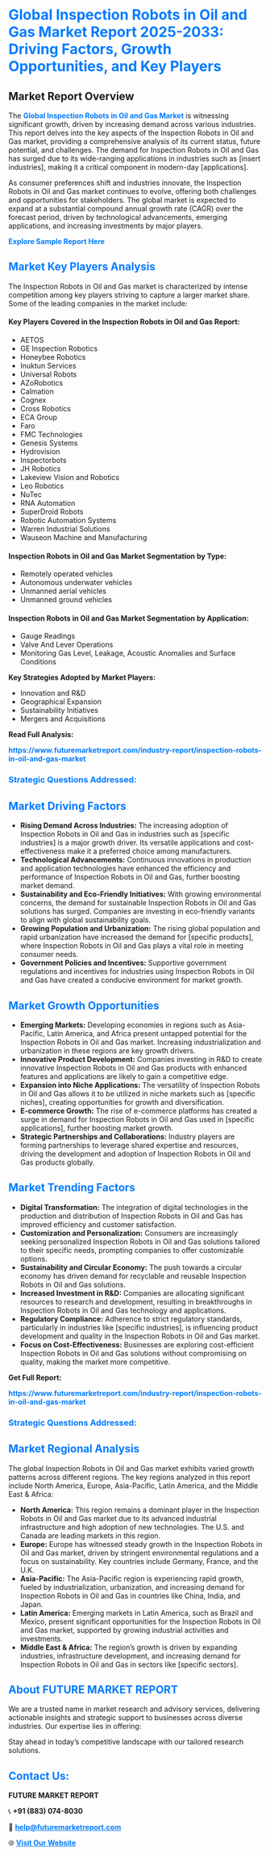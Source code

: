 <h1 style="color: #007BFF;">Global Inspection Robots in Oil and Gas Market Report 2025-2033: Driving Factors, Growth Opportunities, and Key Players</h1>

<section id="overview">
<h2>Market Report Overview</h2>
<p>The <a href="https://www.futuremarketreport.com/industry-report/inspection-robots-in-oil-and-gas-market" style="color: #007BFF; text-decoration: none;"><strong>Global Inspection Robots in Oil and Gas Market</strong></a> is witnessing significant growth, driven by increasing demand across various industries. This report delves into the key aspects of the Inspection Robots in Oil and Gas market, providing a comprehensive analysis of its current status, future potential, and challenges. The demand for Inspection Robots in Oil and Gas has surged due to its wide-ranging applications in industries such as [insert industries], making it a critical component in modern-day [applications].</p>
<p>As consumer preferences shift and industries innovate, the Inspection Robots in Oil and Gas market continues to evolve, offering both challenges and opportunities for stakeholders. The global market is expected to expand at a substantial compound annual growth rate (CAGR) over the forecast period, driven by technological advancements, emerging applications, and increasing investments by major players.</p>
</section>

<section id="overview">
<p><a href="https://www.futuremarketreport.com/request-sample/reportId=63373" style="color: #007BFF; text-decoration: none;"><strong>Explore Sample Report Here</strong></a></p>
</section>

<section id="key-players">
<h2 style="color: #007BFF;">Market Key Players Analysis</h2>
<p>The Inspection Robots in Oil and Gas market is characterized by intense competition among key players striving to capture a larger market share. Some of the leading companies in the market include:</p>
<h4>Key Players Covered in the Inspection Robots in Oil and Gas Report:</h4>
<ul><li>AETOS</li><li>GE Inspection Robotics</li><li>Honeybee Robotics</li><li>Inuktun Services</li><li>Universal Robots</li><li>AZoRobotics</li><li>Calmation</li><li>Cognex</li><li>Cross Robotics</li><li>ECA Group</li><li>Faro</li><li>FMC Technologies</li><li>Genesis Systems</li><li>Hydrovision</li><li>Inspectorbots</li><li>JH Robotics</li><li>Lakeview Vision and Robotics</li><li>Leo Robotics</li><li>NuTec</li><li>RNA Automation</li><li>SuperDroid Robots</li><li>Robotic Automation Systems</li><li>Warren Industrial Solutions</li><li>Wauseon Machine and Manufacturing</li></ul>
<h4>Inspection Robots in Oil and Gas Market Segmentation by Type:</h4>
<ul><li>Remotely operated vehicles</li><li>Autonomous underwater vehicles</li><li>Unmanned aerial vehicles</li><li>Unmanned ground vehicles</li></ul>

<h4>Inspection Robots in Oil and Gas Market Segmentation by Application:</h4>
<ul><li>Gauge Readings</li><li>Valve And Lever Operations</li><li>Monitoring Gas Level, Leakage, Acoustic Anomalies and Surface Conditions</li></ul>
<p><strong>Key Strategies Adopted by Market Players:</strong></p>
<ul>
<li>Innovation and R&D</li>
<li>Geographical Expansion</li>
<li>Sustainability Initiatives</li>
<li>Mergers and Acquisitions</li>
</ul>
</section>

<section>
<p><strong>Read Full Analysis: </strong></p><a href="https://www.futuremarketreport.com/industry-report/inspection-robots-in-oil-and-gas-market" style="color: #007BFF; text-decoration: none;"><strong>https://www.futuremarketreport.com/industry-report/inspection-robots-in-oil-and-gas-market</strong></a>
<h3 style="color: #007BFF;">Strategic Questions Addressed:</h3>
</section>

<section id="driving-factors">
<h2 style="color: #007BFF;">Market Driving Factors</h2>
<ul>
<li><strong>Rising Demand Across Industries:</strong> The increasing adoption of Inspection Robots in Oil and Gas in industries such as [specific industries] is a major growth driver. Its versatile applications and cost-effectiveness make it a preferred choice among manufacturers.</li>
<li><strong>Technological Advancements:</strong> Continuous innovations in production and application technologies have enhanced the efficiency and performance of Inspection Robots in Oil and Gas, further boosting market demand.</li>
<li><strong>Sustainability and Eco-Friendly Initiatives:</strong> With growing environmental concerns, the demand for sustainable Inspection Robots in Oil and Gas solutions has surged. Companies are investing in eco-friendly variants to align with global sustainability goals.</li>
<li><strong>Growing Population and Urbanization:</strong> The rising global population and rapid urbanization have increased the demand for [specific products], where Inspection Robots in Oil and Gas plays a vital role in meeting consumer needs.</li>
<li><strong>Government Policies and Incentives:</strong> Supportive government regulations and incentives for industries using Inspection Robots in Oil and Gas have created a conducive environment for market growth.</li>
</ul>
</section>

<section id="growth-opportunities">
<h2 style="color: #007BFF;">Market Growth Opportunities</h2>
<ul>
<li><strong>Emerging Markets:</strong> Developing economies in regions such as Asia-Pacific, Latin America, and Africa present untapped potential for the Inspection Robots in Oil and Gas market. Increasing industrialization and urbanization in these regions are key growth drivers.</li>
<li><strong>Innovative Product Development:</strong> Companies investing in R&D to create innovative Inspection Robots in Oil and Gas products with enhanced features and applications are likely to gain a competitive edge.</li>
<li><strong>Expansion into Niche Applications:</strong> The versatility of Inspection Robots in Oil and Gas allows it to be utilized in niche markets such as [specific niches], creating opportunities for growth and diversification.</li>
<li><strong>E-commerce Growth:</strong> The rise of e-commerce platforms has created a surge in demand for Inspection Robots in Oil and Gas used in [specific applications], further boosting market growth.</li>
<li><strong>Strategic Partnerships and Collaborations:</strong> Industry players are forming partnerships to leverage shared expertise and resources, driving the development and adoption of Inspection Robots in Oil and Gas products globally.</li>
</ul>
</section>

<section id="trending-factors">
<h2 style="color: #007BFF;">Market Trending Factors</h2>
<ul>
<li><strong>Digital Transformation:</strong> The integration of digital technologies in the production and distribution of Inspection Robots in Oil and Gas has improved efficiency and customer satisfaction.</li>
<li><strong>Customization and Personalization:</strong> Consumers are increasingly seeking personalized Inspection Robots in Oil and Gas solutions tailored to their specific needs, prompting companies to offer customizable options.</li>
<li><strong>Sustainability and Circular Economy:</strong> The push towards a circular economy has driven demand for recyclable and reusable Inspection Robots in Oil and Gas solutions.</li>
<li><strong>Increased Investment in R&D:</strong> Companies are allocating significant resources to research and development, resulting in breakthroughs in Inspection Robots in Oil and Gas technology and applications.</li>
<li><strong>Regulatory Compliance:</strong> Adherence to strict regulatory standards, particularly in industries like [specific industries], is influencing product development and quality in the Inspection Robots in Oil and Gas market.</li>
<li><strong>Focus on Cost-Effectiveness:</strong> Businesses are exploring cost-efficient Inspection Robots in Oil and Gas solutions without compromising on quality, making the market more competitive.</li>
</ul>
</section>

<section>
<p><strong>Get Full Report: </strong></p><a href="https://www.futuremarketreport.com/industry-report/inspection-robots-in-oil-and-gas-market" style="color: #007BFF; text-decoration: none;"><strong>https://www.futuremarketreport.com/industry-report/inspection-robots-in-oil-and-gas-market</strong></a>
<h3 style="color: #007BFF;">Strategic Questions Addressed:</h3>
</section>


<section id="regional-analysis">
<h2 style="color: #007BFF;">Market Regional Analysis</h2>
<p>The global Inspection Robots in Oil and Gas market exhibits varied growth patterns across different regions. The key regions analyzed in this report include North America, Europe, Asia-Pacific, Latin America, and the Middle East & Africa:</p>
<ul>
<li><strong>North America:</strong> This region remains a dominant player in the Inspection Robots in Oil and Gas market due to its advanced industrial infrastructure and high adoption of new technologies. The U.S. and Canada are leading markets in this region.</li>
<li><strong>Europe:</strong> Europe has witnessed steady growth in the Inspection Robots in Oil and Gas market, driven by stringent environmental regulations and a focus on sustainability. Key countries include Germany, France, and the U.K.</li>
<li><strong>Asia-Pacific:</strong> The Asia-Pacific region is experiencing rapid growth, fueled by industrialization, urbanization, and increasing demand for Inspection Robots in Oil and Gas in countries like China, India, and Japan.</li>
<li><strong>Latin America:</strong> Emerging markets in Latin America, such as Brazil and Mexico, present significant opportunities for the Inspection Robots in Oil and Gas market, supported by growing industrial activities and investments.</li>
<li><strong>Middle East & Africa:</strong> The region’s growth is driven by expanding industries, infrastructure development, and increasing demand for Inspection Robots in Oil and Gas in sectors like [specific sectors].</li>
</ul>
</section>

<footer>
<h2 style="color: #007BFF;">About FUTURE MARKET REPORT</h2>
<p>We are a trusted name in market research and advisory services, delivering actionable insights and strategic support to businesses across diverse industries. Our expertise lies in offering:</p>

<p>Stay ahead in today’s competitive landscape with our tailored research solutions.</p>

<h2 style="color: #007BFF;">Contact Us:</h2>
<p><strong>FUTURE MARKET REPORT</strong></p>
<p>📞 <strong>+91 (883) 074-8030</strong></p>
<p>📧 <strong><a href="mailto:help@futuremarketreport.com" style="color: #007BFF;">help@futuremarketreport.com</a></strong></p>
<p>🌐 <strong><a href="https://www.futuremarketreport.com/" style="color: #007BFF;">Visit Our Website</a></strong></p>
</footer>